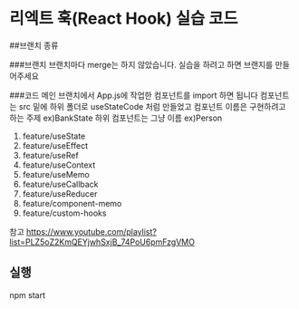 
# 리엑트 훅(React Hook) 실습 코드


##브랜치 종류

###브랜치
브랜치마다 merge는 하지 않았습니다.
실습을 하려고 하면 브랜지를 만들어주세요

###코드
메인 브랜치에서 App.js에 작업한 컴포넌트를 import 하면 됩니다
컴포넌트는 src 밑에 하위 폴더로 useStateCode 처럼 만들었고
컴포넌트 이름은 구현하려고 하는 주제 ex)BankState
하위 컴포넌트는 그냥 이름 ex)Person
 
1. feature/useState
2. feature/useEffect
3. feature/useRef
4. feature/useContext
5. feature/useMemo
6. feature/useCallback
7. feature/useReducer
8. feature/component-memo
9. feature/custom-hooks


참고
https://www.youtube.com/playlist?list=PLZ5oZ2KmQEYjwhSxjB_74PoU6pmFzgVMO


## 실행
npm start
